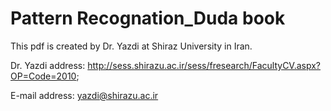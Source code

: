 # Pattern Recognation_Duda book


This pdf is created by Dr. Yazdi at Shiraz University in Iran.

Dr. Yazdi address: http://sess.shirazu.ac.ir/sess/fresearch/FacultyCV.aspx?OP=Code=2010;

E-mail address: yazdi@shirazu.ac.ir
 
